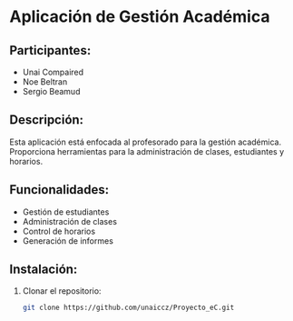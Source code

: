 # Aplicación de Gestión Académica

## Participantes:
- Unai Compaired
- Noe Beltran
- Sergio Beamud

## Descripción:
Esta aplicación está enfocada al profesorado para la gestión académica. Proporciona herramientas para la administración de clases, estudiantes y horarios.

## Funcionalidades:
- Gestión de estudiantes
- Administración de clases
- Control de horarios
- Generación de informes

## Instalación:
1. Clonar el repositorio:
   ```bash
   git clone https://github.com/unaiccz/Proyecto_eC.git
   ```
